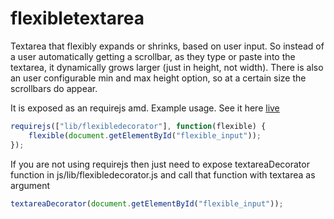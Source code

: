 # flexibletextarea
Textarea that flexibly expands or shrinks, based on user input. 
So instead of a user automatically getting a scrollbar, as they type or paste into the textarea, 
it dynamically grows larger (just in height, not width). 
There is also an user configurable min and max height option, so at a certain size the scrollbars do appear.


It is exposed as an requirejs amd. 
Example usage. See it here <a href="http://snatesan.github.io/flexibletextarea" target="_blank">live</a>
```javascript
requirejs(["lib/flexibledecorator"], function(flexible) {
	flexible(document.getElementById("flexible_input"));
});
```

If you are not using requirejs then just need to expose textareaDecorator function in js/lib/flexibledecorator.js  and 
call that function with textarea as argument
```javascript
textareaDecorator(document.getElementById("flexible_input"));
```

